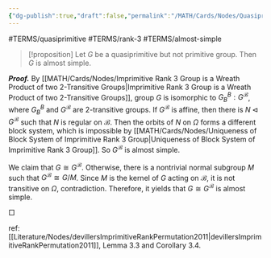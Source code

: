 ```yaml
---
{"dg-publish":true,"draft":false,"permalink":"/MATH/Cards/Nodes/Quasiprimitive Rank 3 are Almost Simple/","dgPassFrontmatter":true}
---
```


#TERMS/quasiprimitive #TERMS/rank-3 #TERMS/almost-simple 

> [!proposition]
> Let $G$ be a quasiprimitive but not primitive group. Then $G$ is almost simple.

**_Proof._**
By [[MATH/Cards/Nodes/Imprimitive Rank 3 Group is a Wreath Product of two 2-Transitive Groups\|Imprimitive Rank 3 Group is a Wreath Product of two 2-Transitive Groups]], group $G$ is isomorphic to $G_B^B{:}G^{\mathcal B}$, where $G_B^B$ and $G^\mathcal B$ are $2$-transitive groups. If $G^\mathcal B$ is affine, then there is $N\lhd G^\mathcal B$ such that $N$ is regular on $\mathcal B$. Then the orbits of $N$ on $\Omega$ forms a different block system, which is impossible by [[MATH/Cards/Nodes/Uniqueness of Block System of Imprimitive Rank 3 Group\|Uniqueness of Block System of Imprimitive Rank 3 Group]]. So $G^\mathcal B$ is almost simple. 

We claim that $G\cong G^\mathcal B$. Otherwise, there is a nontrivial normal subgroup $M$ such that $G^\mathcal B\cong G/M$. Since $M$ is the kernel of $G$ acting on $\mathcal B$, it is not transitive on $\Omega$, contradiction. Therefore, it yields that $G\cong G^\mathcal B$ is almost simple.
<p align="left">□</p>

ref: [[Literature/Nodes/devillersImprimitiveRankPermutation2011\|devillersImprimitiveRankPermutation2011]], Lemma 3.3 and Corollary 3.4. 